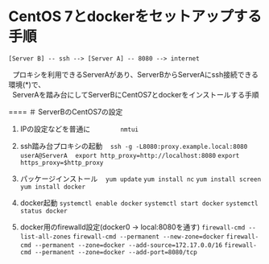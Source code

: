 # CentOS 7とdockerをセットアップする手順

    [Server B] -- ssh --> [Server A] -- 8080 --> internet  
    
   プロキシを利用できるServerAがあり、ServerBからServerAにssh接続できる環境(*)で、  
   ServerAを踏み台にしてServerBにCentOS7とdockerをインストールする手順


====
＃ ServerBのCentOS7の設定  
1. IPの設定などを普通に
　　　　`nmtui`
 
2. ssh踏み台プロキシの起動
    `ssh -g -L8080:proxy.example.local:8080 userA@ServerA`
    `export http_proxy=http://localhost:8080`
    `export https_proxy=$http_proxy`

3. パッケージインストール
    `yum update`
    `yum install nc`
    `yum install screen`
    `yum install docker`

4. docker起動
    `systemctl enable docker`
    `systemctl start docker`
    `systemctl status docker`

5. docker用のfirewalld設定(docker0 -> local:8080を通す)
    `firewall-cmd --list-all-zones`
    `firewall-cmd --permanent --new-zone=docker`
    `firewall-cmd --permanent --zone=docker --add-source=172.17.0.0/16`
    `firewall-cmd --permanent --zone=docker --add-port=8080/tcp`
    

